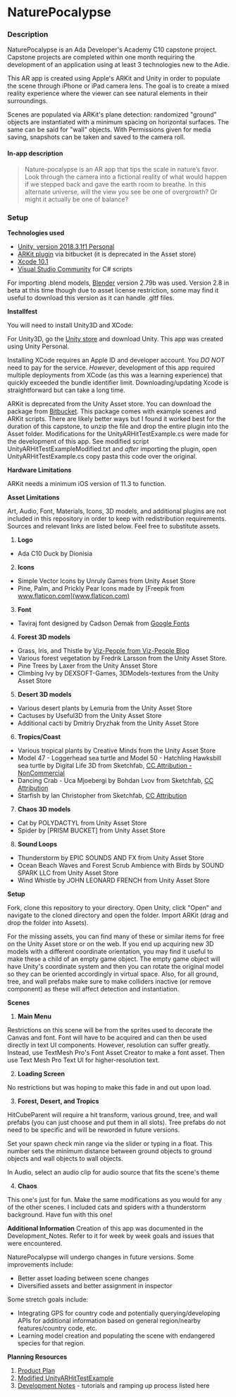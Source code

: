 # NaturePocalypse

### Description
NaturePocalypse is an Ada Developer's Academy C10 capstone project. Capstone projects are completed within one month requiring the development of an application using at least 3 technologies new to the Adie.

This AR app is created using Apple's ARKit and Unity in order to populate the scene through iPhone or iPad camera lens. The goal is to create a mixed reality experience where the viewer can see natural elements in their surroundings.

Scenes are populated via ARKit's plane detection: randomized "ground" objects are instantiated with a minimum spacing on horizontal surfaces. The same can be said for "wall" objects. With Permissions given for media saving, snapshots can be taken and saved to the camera roll.

#### __In-app description__

>Nature-pocalypse is an AR app that tips the scale in nature’s favor. Look through the camera into a fictional reality of what would happen if we stepped back and gave the earth room to breathe. In this alternate universe, will the view you see be one of overgrowth? Or might it actually be one of balance?

### Setup

__Technologies used__
- [Unity, version 2018.3.1f1 Personal](https://store.unity.com/)
- [ARKit plugin](https://bitbucket.org/Unity-Technologies/unity-arkit-plugin) via bitbucket (it is deprecated in the Asset store)
- [Xcode 10.1](https://developer.apple.com/xcode/)
- [Visual Studio Community](https://visualstudio.microsoft.com/vs/community/) for C# scripts

For importing .blend models, [Blender](https://www.blender.org/) version 2.79b was used. Version 2.8 in beta at this time though due to asset license restriction, some may find it useful to download this version as it can handle .gltf files.

__Installfest__

You will need to install Unity3D and XCode:

  For Unity3D, go the [Unity store](https://store.unity.com/) and download Unity. This app was created using Unity Personal.

  Installing XCode requires an Apple ID and developer account. You _DO NOT_ need to pay for the service. _However_, development of this app required multiple deployments from XCode (as this was a learning experience) that quickly exceeded the bundle identifier limit.  Downloading/updating Xcode is straightforward but can take a long time.

  ARKit is deprecated from the Unity Asset store. You can download the package from [Bitbucket](https://bitbucket.org/Unity-Technologies/unity-arkit-plugin). This package comes with example scenes and ARKit scripts. There are likely better ways but I found it worked best for the duration of this capstone, to unzip the file and drop the entire plugin into the Asset folder. Modifications for the UnityARHitTestExample.cs were made for the development of this app. See modified script UnityARHitTestExampleModified.txt and _after_ importing the plugin, open UnityARHitTestExample.cs copy pasta this code over the original.

__Hardware Limitations__

ARKit needs a minimum iOS version of 11.3 to function.

__Asset Limitations__

Art, Audio, Font, Materials, Icons, 3D models, and additional plugins are not included in this repository in order to keep with redistribution requirements. Sources and relevant links are listed below. Feel free to substitute assets.

1. <b>Logo</b>
  - Ada C10 Duck by Dionisia

2. <b>Icons</b>
  - Simple Vector Icons by Unruly Games from Unity Asset Store
  - Pine, Palm, and Prickly Pear Icons made by [Freepik from www.flaticon.com](www.flaticon.com)

3. <b>Font</b>
  - Taviraj font designed by Cadson Demak from [Google Fonts](https://fonts.google.com/)

4. <b>Forest 3D models</b>
  - Grass, Iris, and Thistle by [Viz-People from Viz-People Blog](https://www.blog.viz-people.com/blog/free-3d-model-grass/)
  - Various forest vegetation by Fredrik Larsson from the Unity Asset Store.
  - Pine Trees by Laxer from the Unity Ansset Store
  - Climbing Ivy by DEXSOFT-Games, 3DModels-textures from the Unity Asset Store

5. <b>Desert 3D models</b>
  - Various desert plants by Lemuria from the Unity Asset Store
  - Cactuses by Useful3D from the Unity Asset Store
  - Additional cacti by Dmitriy Dryzhak from the Unity Asset Store

6. <b>Tropics/Coast</b>
  - Various tropical plants by Creative Minds from the Unity Asset Store
  - Model 47 - Loggerhead sea turtle and Model 50 - Hatchling Hawksbill sea turtle by Digital Life 3D from Sketchfab, [CC Attribution -NonCommercial](https://creativecommons.org/licenses/by-nc/4.0/)
  - Dancing Crab - Uca Mjoebergi by Bohdan Lvov from Sketchfab, [CC Attribution](https://creativecommons.org/licenses/by/4.0/)
  - Starfish by Ian Christopher from Sketchfab, [CC Attribution](https://creativecommons.org/licenses/by/4.0/)

7. <b>Chaos 3D models</b>
  - Cat by POLYDACTYL from Unity Asset Store
  - Spider by [PRISM BUCKET] from Unity Asset Store

8. <b>Sound Loops</b>
  - Thunderstorm by EPIC SOUNDS AND FX from Unity Asset Store
  - Ocean Beach Waves and Forest Scrub Ambience with Birds by SOUND SPARK LLC from Unity Asset Store
  - Wind Whistle by JOHN LEONARD FRENCH from Unity Asset Store

__Setup__

Fork, clone this repository to your directory. Open Unity, click "Open" and navigate to the cloned directory and open the folder. Import ARKit (drag and drop the folder into Assets).

For the missing assets, you can find many of these or similar items for free on the Unity Asset store or on the web. If you end up acquiring new 3D models with a different coordinate orientation, you may find it useful to make these a child of an empty game object. The empty game object will have Unity's coordinate system and then you can rotate the original model so they can be oriented accordingly in virtual space. Also, for all ground, tree, and wall prefabs make sure to make colliders inactive (or remove component) as these will affect detection and instantiation.

__Scenes__
1. <b>Main Menu</b>

  Restrictions on this scene will be from the sprites used to decorate the Canvas and font. Font will have to be acquired and can then be used directly in text UI components. However, resolution can suffer greatly. Instead, use TextMesh Pro's Font Asset Creator to make a font asset. Then use Text Mesh Pro Text UI for higher-resolution text.

2. <b>Loading Screen</b>

  No restrictions but was hoping to make this fade in and out upon load.

3. <b>Forest, Desert, and Tropics</b>

  HitCubeParent will require a hit transform, various ground, tree, and wall prefabs (you can just choose and put them in all slots). Tree prefabs do not need to be specific and will be reworded in future versions.

  Set your spawn check min range via the slider or typing in a float. This number sets the minimum distance between ground objects to ground objects and wall objects to wall objects.

  In Audio, select an audio clip for audio source that fits the scene's theme

4. <b>Chaos</b>

  This one's just for fun. Make the same modifications as you would for any of the other scenes. I included cats and spiders with a thunderstorm background. Have fun with this one!

__Additional Information__
Creation of this app was documented in the Development_Notes. Refer to it for week by week goals and issues that were encountered.

NaturePocalypse will undergo changes in future versions. Some improvements include:
- Better asset loading between scene changes
- Diversified assets and better assignment in inspector

Some stretch goals include:
- Integrating GPS for country code and potentially querying/developing APIs for additional information based on general region/nearby features/country code, etc.
- Learning model creation and populating the scene with endangered species for that region.

__Planning Resources__
1. [Product Plan](https://gist.github.com/anibelamerica/eefdb4893ea471ef2fc3a347af27d07f)
2. [Modified UnityARHitTestExample](https://github.com/anibelamerica/NaturePocalypse/blob/master/UnityARHitTestExampleModified.txt)
3. [Development Notes](https://github.com/anibelamerica/NaturePocalypse/blob/master/Development_Notes.md) - tutorials and ramping up process listed here

